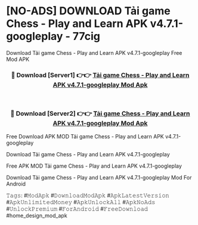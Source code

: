 # [NO-ADS] DOWNLOAD Tải game Chess - Play and Learn APK v4.7.1-googleplay - 77cig
Download Tải game Chess - Play and Learn APK v4.7.1-googleplay Free Mod APK

<div align="center">
<h3>🔴 Download [Server1] 👉👉 <a href="https://apk-comot.site?title=Tải_game_Chess_-_Play_and_Learn_APK_v4.7.1-googleplay">Tải game Chess - Play and Learn APK v4.7.1-googleplay Mod Apk</a></h3><br>

<h3>🔴 Download [Server2] 👉👉 <a href="https://apk-comot.site?title=Tải_game_Chess_-_Play_and_Learn_APK_v4.7.1-googleplay">Tải game Chess - Play and Learn APK v4.7.1-googleplay Mod Apk</a></h3>
</div>


Free Download APK MOD Tải game Chess - Play and Learn APK v4.7.1-googleplay

Download Tải game Chess - Play and Learn APK v4.7.1-googleplay 

Free APK MOD Tải game Chess - Play and Learn APK v4.7.1-googleplay 

Download Tải game Chess - Play and Learn APK v4.7.1-googleplay Mod For Android

𝚃𝚊𝚐𝚜: #𝙼𝚘𝚍𝙰𝚙𝚔 #𝙳𝚘𝚠𝚗𝚕𝚘𝚊𝚍𝙼𝚘𝚍𝙰𝚙𝚔 #𝙰𝚙𝚔𝙻𝚊𝚝𝚎𝚜𝚝𝚅𝚎𝚛𝚜𝚒𝚘𝚗 #𝙰𝚙𝚔𝚄𝚗𝚕𝚒𝚖𝚒𝚝𝚎𝚍𝙼𝚘𝚗𝚎𝚢 #𝙰𝚙𝚔𝚄𝚗𝚕𝚘𝚌𝚔𝙰𝚕𝚕 #𝙰𝚙𝚔𝙽𝚘𝙰𝚍𝚜 #𝚄𝚗𝚕𝚘𝚌𝚔𝙿𝚛𝚎𝚖𝚒𝚞𝚖 #𝙵𝚘𝚛𝙰𝚗𝚍𝚛𝚘𝚒𝚍 #𝙵𝚛𝚎𝚎𝙳𝚘𝚠𝚗𝚕𝚘𝚊𝚍 #home_design_mod_apk